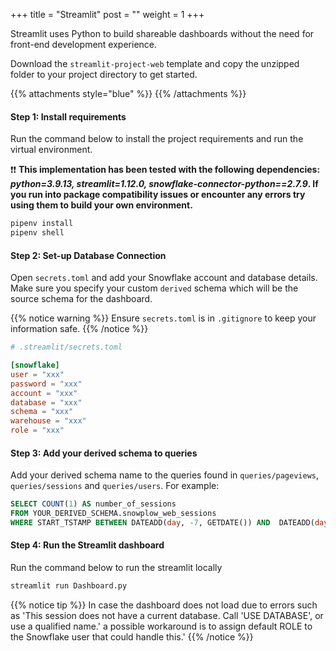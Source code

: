 +++
title = "Streamlit"
post = ""
weight = 1
+++

Streamlit uses Python to build shareable dashboards without the need for front-end development experience.

Download the `streamlit-project-web` template and copy the unzipped folder to your project directory to get started.

{{% attachments style="blue" %}}
{{% /attachments %}}


#### **Step 1:** Install requirements
Run the command below to install the project requirements and run the virtual environment.

❗❗ **This implementation has been tested with the following dependencies: *python=3.9.13, streamlit=1.12.0, snowflake-connector-python==2.7.9*. If you run into package compatibility issues or encounter any errors try using them to build your own environment.**


```bash
pipenv install
pipenv shell
```

#### **Step 2:** Set-up Database Connection
Open `secrets.toml` and add your Snowflake account and database details. Make sure you specify your custom `derived` schema which will be the source schema for the dashboard.

{{% notice warning %}}
Ensure `secrets.toml` is in `.gitignore` to keep your information safe.
{{% /notice %}}

```toml
# .streamlit/secrets.toml

[snowflake]
user = "xxx"
password = "xxx"
account = "xxx"
database = "xxx"
schema = "xxx"
warehouse = "xxx"
role = "xxx"

```

#### **Step 3:** Add your derived schema to queries
Add your derived schema name to the queries found in `queries/pageviews`, `queries/sessions` and `queries/users`. For example:

```sql
SELECT COUNT(1) AS number_of_sessions
FROM YOUR_DERIVED_SCHEMA.snowplow_web_sessions
WHERE START_TSTAMP BETWEEN DATEADD(day, -7, GETDATE()) AND  DATEADD(day, -1, GETDATE())
```

#### **Step 4:** Run the Streamlit dashboard
Run the command below to run the streamlit locally

```bash
streamlit run Dashboard.py
```

{{% notice tip %}}
In case the dashboard does not load due to errors such as 'This session does not have a current database. Call 'USE DATABASE', or use a qualified name.' a possible workaround is to assign default ROLE to the Snowflake user that could handle this.'
{{% /notice %}}
